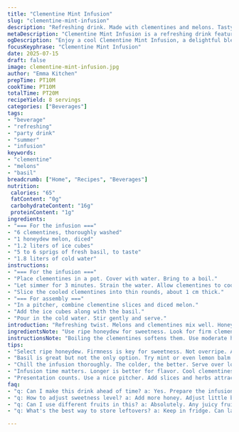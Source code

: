 ```yaml
---
title: "Clementine Mint Infusion"
slug: "clementine-mint-infusion"
description: "Refreshing drink. Made with clementines and melons. Tasty addition of honey. A hint of mint for flavor. Perfect for sunny days. Great at parties."
metaDescription: "Clementine Mint Infusion is a refreshing drink featuring clementines, honeydew melon, and a hint of basil. Perfect for summer gatherings."
ogDescription: "Enjoy a cool Clementine Mint Infusion, a delightful blend of clementines and melons, sweetened with honey and a hint of fresh basil."
focusKeyphrase: "Clementine Mint Infusion"
date: 2025-07-15
draft: false
image: clementine-mint-infusion.jpg
author: "Emma Kitchen"
prepTime: PT10M
cookTime: PT10M
totalTime: PT20M
recipeYield: 8 servings
categories: ["Beverages"]
tags:
- "beverage"
- "refreshing"
- "party drink"
- "summer"
- "infusion"
keywords:
- "clementine"
- "melons"
- "basil"
breadcrumb: ["Home", "Recipes", "Beverages"]
nutrition: 
 calories: "65"
 fatContent: "0g"
 carbohydrateContent: "16g"
 proteinContent: "1g"
ingredients:
- "=== For the infusion ==="
- "6 clementines, thoroughly washed"
- "1 honeydew melon, diced"
- "1.2 liters of ice cubes"
- "5 to 6 sprigs of fresh basil, to taste"
- "1.8 liters of cold water"
instructions:
- "=== For the infusion ==="
- "Place clementines in a pot. Cover with water. Bring to a boil."
- "Let simmer for 3 minutes. Strain the water. Allow clementines to cool."
- "Slice the cooled clementines into thin rounds, about 1 cm thick."
- "=== For assembly ==="
- "In a pitcher, combine clementine slices and diced melon."
- "Add the ice cubes along with the basil."
- "Pour in the cold water. Stir gently and serve."
introduction: "Refreshing twist. Melons and clementines mix well. Honey adds a sweet touch. Basil gives a fresh scent. Drink chilled. Enjoy on warm days."
ingredientsNote: "Use ripe honeydew for sweetness. Look for firm clementines. Fresh basil enhances the taste. Adjust mint or basil as per preference. Can switch basil for lemon balm or even lavender."
instructionsNote: "Boiling the clementines softens them. Use moderate heat to avoid overcooking. Let the fruit chill before slicing. A good infusion time is key. Serve over ice for refreshing effect."
tips:
- "Select ripe honeydew. Firmness is key for sweetness. Not overripe. Adjust honey for desired sweetness. Can experiment with other fruits too. Consider substitutes."
- "Basil is great but not the only option. Try mint or even lemon balm. Fresh herbs enhance infusion. Use what you like or have on hand. Adjust based on personal taste."
- "Chill the infusion thoroughly. The colder, the better. Serve over lots of ice. Ice cubes keep drink refreshing longer. Avoid dilution of flavor. Consider flavored ice for fun."
- "Infusion time matters. Longer is better for flavor. Cool clementines well before slicing. Warm fruit won't mix right. Careful with boiling, quick simmer works best."
- "Presentation counts. Use a nice pitcher. Add slices and herbs attractively. Guests love the look. Serve in clear glasses to show contents. Small details make a big impact."
faq:
- "q: Can I make this drink ahead of time? a: Yes. Prepare the infusion day before. Let flavors develop. Store in fridge. Ice last minute for best results."
- "q: How to adjust sweetness level? a: Add more honey. Adjust little by little. Taste after mixing. Use alternative sweeteners if needed. Consider natural options."
- "q: Can I use different fruits in this? a: Absolutely. Any juicy fruit works. Watermelon, oranges, or strawberries. Mix and match. Don't be afraid to experiment."
- "q: What's the best way to store leftovers? a: Keep in fridge. Can last for a few days. Serve over fresh ice. Refresh flavor with extra fruit if needed."

---
```


